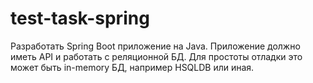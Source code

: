 # test-task-spring
Разработать Spring Boot приложение на Java. Приложение должно иметь API и работать с реляционной БД. Для простоты отладки это может быть in-memory БД, например HSQLDB или иная.
